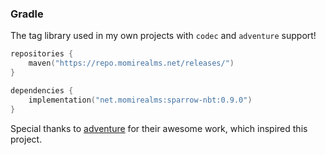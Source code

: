 ### Gradle

The tag library used in my own projects with `codec` and `adventure` support!


```kotlin
repositories {
    maven("https://repo.momirealms.net/releases/")
}
```
```kotlin
dependencies {
    implementation("net.momirealms:sparrow-nbt:0.9.0")
}
```
Special thanks to [adventure](https://github.com/KyoriPowered/adventure) for their awesome work, which inspired this project.